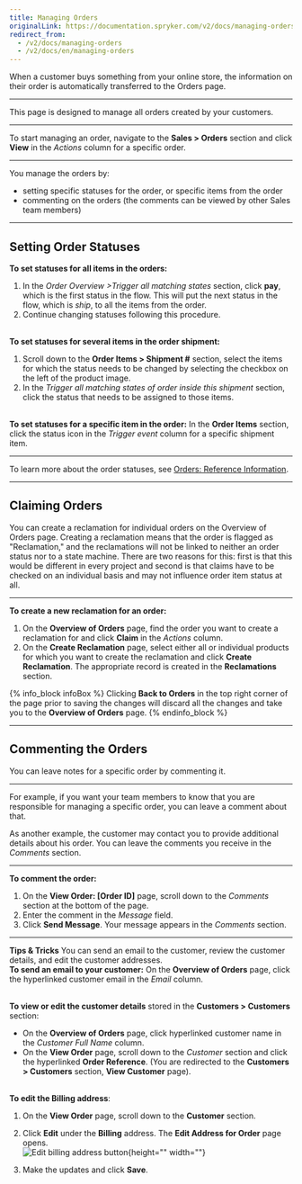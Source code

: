 ```yaml
---
title: Managing Orders
originalLink: https://documentation.spryker.com/v2/docs/managing-orders
redirect_from:
  - /v2/docs/managing-orders
  - /v2/docs/en/managing-orders
---
```


When a customer buys something from your online store, the information on their order is automatically transferred to the Orders page. 
***
This page is designed to manage all orders created by your customers.
***
To start managing an order, navigate to the **Sales > Orders** section and click **View** in the _Actions_ column for a specific order.
***
You manage the orders by:
* setting specific statuses for the order, or specific items from the order 
* commenting on the orders (the comments can be viewed by other Sales team members)
***
## Setting Order Statuses 

**To set statuses for all items in the orders:**
1. In the *Order Overview >Trigger all matching states* section, click **pay**, which is the first status in the flow.
    This will put the next status in the flow, which is _ship_, to all the items from the order.
3. Continue changing statuses following this procedure.

</br>**To set statuses for several items in the order shipment:**
1. Scroll down to the **Order Items > Shipment #** section, select the items for which the status needs to be changed by selecting the checkbox on the left of the product image.
2. In the _Trigger all matching states of order inside this shipment_ section, click the status that needs to be assigned to those items.

</br>**To set statuses for a specific item in the order:**
In the **Order Items** section, click the status icon in the _Trigger event_ column for a specific shipment item.
***
To learn more about the order statuses, see [Orders: Reference Information](/docs/scos/user/user-guides/201903.0/back-office-user-guide/sales/orders/references/orders-reference-information.html).
***
## Claiming Orders
You can create a reclamation for individual orders on the Overview of Orders page. Creating a reclamation means that the order is flagged as "Reclamation," and the reclamations will not be linked to neither an order status nor to a state machine. There are two reasons for this: first is that this would be different in every project and second is that claims have to be checked on an individual basis and may not influence order item status at all.
***
**To create a new reclamation for an order:**
1. On the **Overview of Orders** page, find the order you want to create a reclamation for and click **Claim** in the _Actions_ column.
2. On the **Create Reclamation** page, select either all or individual products for which you want to create the reclamation and click **Create Reclamation**.
The appropriate record is created in the **Reclamations** section.

{% info_block infoBox %}
Clicking **Back to Orders** in the top right corner of the page prior to saving the changes will discard all the changes and take you to the **Overview of Orders** page.
{% endinfo_block %}
***
## Commenting the Orders
You can leave notes for a specific order by commenting it.
***
For example, if you want your team members to know that you are responsible for managing a specific order, you can leave a comment about that. 

As another example, the customer may contact you to provide additional details about his order. You can leave the comments you receive in the *Comments* section.
***
**To comment the order:**
1. On the **View Order: [Order ID]** page, scroll down to the *Comments* section at the bottom of the page.
2. Enter the comment in the *Message* field.
3. Click **Send Message**.
Your message appears in the *Comments* section.
***
**Tips & Tricks**
You can send an email to the customer, review the customer details, and edit the customer addresses.
</br>**To send an email to your customer:**
On the **Overview of Orders** page, click the hyperlinked customer email in the _Email_ column.

</br>**To view or edit the customer details** stored in the **Customers > Customers** section:

* On the **Overview of Orders** page, click hyperlinked customer name in the *Customer Full Name* column. 
* On the **View Order** page, scroll down to the *Customer* section and click the hyperlinked **Order Reference**. 
 (You are redirected to the **Customers > Customers** section, **View Customer** page).

</br>**To edit the Billing address**:
1. On the **View Order** page, scroll down to the **Customer** section.
2. Click **Edit** under the **Billing** address. The **Edit Address for Order** page opens.  
![Edit billing address button](https://spryker.s3.eu-central-1.amazonaws.com/docs/User+Guides/Back+Office+User+Guides/Sales/Managing+Orders/edit-billing-information.png){height="" width=""}

3. Make the updates and click **Save**.

<!-- Last review date: Sep 24, 2019- Yuliia Boiko -->
